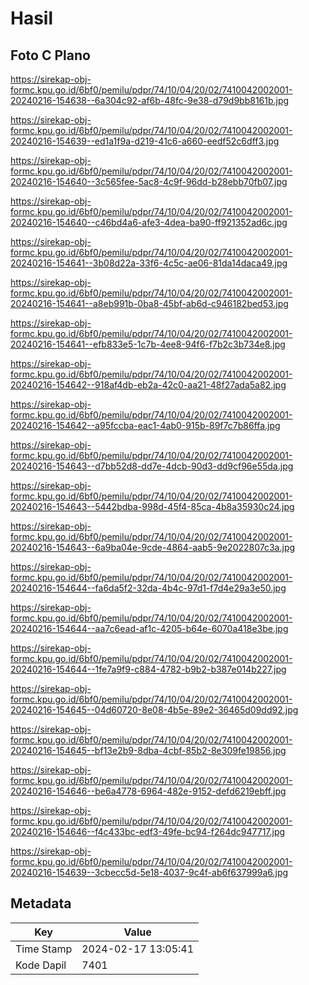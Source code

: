 # Hasil

## Foto C Plano

https://sirekap-obj-formc.kpu.go.id/6bf0/pemilu/pdpr/74/10/04/20/02/7410042002001-20240216-154638--6a304c92-af6b-48fc-9e38-d79d9bb8161b.jpg

https://sirekap-obj-formc.kpu.go.id/6bf0/pemilu/pdpr/74/10/04/20/02/7410042002001-20240216-154639--ed1a1f9a-d219-41c6-a660-eedf52c6dff3.jpg

https://sirekap-obj-formc.kpu.go.id/6bf0/pemilu/pdpr/74/10/04/20/02/7410042002001-20240216-154640--3c565fee-5ac8-4c9f-96dd-b28ebb70fb07.jpg

https://sirekap-obj-formc.kpu.go.id/6bf0/pemilu/pdpr/74/10/04/20/02/7410042002001-20240216-154640--c46bd4a6-afe3-4dea-ba90-ff921352ad6c.jpg

https://sirekap-obj-formc.kpu.go.id/6bf0/pemilu/pdpr/74/10/04/20/02/7410042002001-20240216-154641--3b08d22a-33f6-4c5c-ae06-81da14daca49.jpg

https://sirekap-obj-formc.kpu.go.id/6bf0/pemilu/pdpr/74/10/04/20/02/7410042002001-20240216-154641--a8eb991b-0ba8-45bf-ab6d-c946182bed53.jpg

https://sirekap-obj-formc.kpu.go.id/6bf0/pemilu/pdpr/74/10/04/20/02/7410042002001-20240216-154641--efb833e5-1c7b-4ee8-94f6-f7b2c3b734e8.jpg

https://sirekap-obj-formc.kpu.go.id/6bf0/pemilu/pdpr/74/10/04/20/02/7410042002001-20240216-154642--918af4db-eb2a-42c0-aa21-48f27ada5a82.jpg

https://sirekap-obj-formc.kpu.go.id/6bf0/pemilu/pdpr/74/10/04/20/02/7410042002001-20240216-154642--a95fccba-eac1-4ab0-915b-89f7c7b86ffa.jpg

https://sirekap-obj-formc.kpu.go.id/6bf0/pemilu/pdpr/74/10/04/20/02/7410042002001-20240216-154643--d7bb52d8-dd7e-4dcb-90d3-dd9cf96e55da.jpg

https://sirekap-obj-formc.kpu.go.id/6bf0/pemilu/pdpr/74/10/04/20/02/7410042002001-20240216-154643--5442bdba-998d-45f4-85ca-4b8a35930c24.jpg

https://sirekap-obj-formc.kpu.go.id/6bf0/pemilu/pdpr/74/10/04/20/02/7410042002001-20240216-154643--6a9ba04e-9cde-4864-aab5-9e2022807c3a.jpg

https://sirekap-obj-formc.kpu.go.id/6bf0/pemilu/pdpr/74/10/04/20/02/7410042002001-20240216-154644--fa6da5f2-32da-4b4c-97d1-f7d4e29a3e50.jpg

https://sirekap-obj-formc.kpu.go.id/6bf0/pemilu/pdpr/74/10/04/20/02/7410042002001-20240216-154644--aa7c6ead-af1c-4205-b64e-6070a418e3be.jpg

https://sirekap-obj-formc.kpu.go.id/6bf0/pemilu/pdpr/74/10/04/20/02/7410042002001-20240216-154644--1fe7a9f9-c884-4782-b9b2-b387e014b227.jpg

https://sirekap-obj-formc.kpu.go.id/6bf0/pemilu/pdpr/74/10/04/20/02/7410042002001-20240216-154645--04d60720-8e08-4b5e-89e2-36465d09dd92.jpg

https://sirekap-obj-formc.kpu.go.id/6bf0/pemilu/pdpr/74/10/04/20/02/7410042002001-20240216-154645--bf13e2b9-8dba-4cbf-85b2-8e309fe19856.jpg

https://sirekap-obj-formc.kpu.go.id/6bf0/pemilu/pdpr/74/10/04/20/02/7410042002001-20240216-154646--be6a4778-6964-482e-9152-defd6219ebff.jpg

https://sirekap-obj-formc.kpu.go.id/6bf0/pemilu/pdpr/74/10/04/20/02/7410042002001-20240216-154646--f4c433bc-edf3-49fe-bc94-f264dc947717.jpg

https://sirekap-obj-formc.kpu.go.id/6bf0/pemilu/pdpr/74/10/04/20/02/7410042002001-20240216-154639--3cbecc5d-5e18-4037-9c4f-ab6f637999a6.jpg


## Metadata

| Key        | Value               |
| ---------- | ------------------- |
| Time Stamp | 2024-02-17 13:05:41 |
| Kode Dapil | 7401                |



